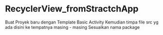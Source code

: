 # RecyclerView_fromStractchApp

Buat Proyek baru dengan Template Basic Activity
Kemudian timpa file src yg ada disini ke tempatnya masing - masing
Sesuaikan nama package
